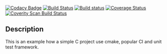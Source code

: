 
[![Codacy Badge](https://api.codacy.com/project/badge/Grade/2f0fc9ff23554d37ba05fb97c09896c9)](https://app.codacy.com/manual/sangshuduo/ci_ut_helloworld?utm_source=github.com&utm_medium=referral&utm_content=sangshuduo/ci_ut_helloworld&utm_campaign=Badge_Grade_Dashboard)
[![Build Status](https://travis-ci.org/sangshuduo/ci_ut_helloworld.svg?branch=master)](https://travis-ci.org/sangshuduo/ci_ut_helloworld)
[![Build status](https://ci.appveyor.com/api/projects/status/8n4r44j9d4psvnjc/branch/master?svg=true)](https://ci.appveyor.com/project/sangshuduo/ci-ut-helloworld/branch/master)
[![Coverage Status](https://coveralls.io/repos/github/sangshuduo/ci_ut_helloworld/badge.svg?branch=master)](https://coveralls.io/github/sangshuduo/ci_ut_helloworld?branch=master)
[![Coverity Scan Build Status](https://scan.coverity.com/projects/20534/badge.svg)](https://scan.coverity.com/projects/sangshuduo-ci_ut_helloworld)

## Description

This is an example how a simple C project use cmake, popular CI and unit test framework.
